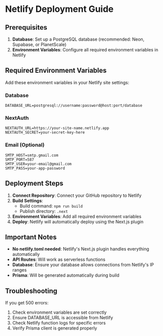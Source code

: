 # Netlify Deployment Guide

## Prerequisites
1. **Database**: Set up a PostgreSQL database (recommended: Neon, Supabase, or PlanetScale)
2. **Environment Variables**: Configure all required environment variables in Netlify

## Required Environment Variables

Add these environment variables in your Netlify site settings:

### Database
```
DATABASE_URL=postgresql://username:password@host:port/database
```

### NextAuth
```
NEXTAUTH_URL=https://your-site-name.netlify.app
NEXTAUTH_SECRET=your-secret-key-here
```

### Email (Optional)
```
SMTP_HOST=smtp.gmail.com
SMTP_PORT=587
SMTP_USER=your-email@gmail.com
SMTP_PASS=your-app-password
```

## Deployment Steps

1. **Connect Repository**: Connect your GitHub repository to Netlify
2. **Build Settings**: 
   - Build command: `npm run build`
   - Publish directory: `.next`
3. **Environment Variables**: Add all required environment variables
4. **Deploy**: Netlify will automatically deploy using the Next.js plugin

## Important Notes

- **No netlify.toml needed**: Netlify's Next.js plugin handles everything automatically
- **API Routes**: Will work as serverless functions
- **Database**: Ensure your database allows connections from Netlify's IP ranges
- **Prisma**: Will be generated automatically during build

## Troubleshooting

If you get 500 errors:
1. Check environment variables are set correctly
2. Ensure DATABASE_URL is accessible from Netlify
3. Check Netlify function logs for specific errors
4. Verify Prisma client is generated properly
